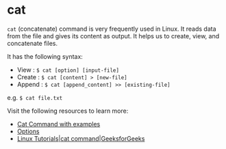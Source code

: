 # cat

`cat` (concatenate) command is very frequently used in Linux. It reads data from the file and gives its content as output. It helps us to create, view, and concatenate files.

It has the following syntax:

- View : `$ cat [option] [input-file]`
- Create : `$ cat [content] > [new-file]`
- Append : `$ cat [append_content] >> [existing-file]`

e.g. `$ cat file.txt`

Visit the following resources to learn more:

- [Cat Command with examples](https://www.tecmint.com/13-basic-cat-command-examples-in-linux/)
- [Options](<https://en.wikipedia.org/wiki/Cat_(Unix)>)
- [Linux Tutorials|cat command|GeeksforGeeks](https://www.youtube.com/watch?v=exj5WMUJ11g)
